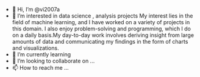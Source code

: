 - 👋 Hi, I’m @vi2007a
- 👀 I’m interested in data science , analysis projects My interest lies in the field of machine learning, and I have worked on a variety of projects in this domain.
I also enjoy problem-solving and programming, which I do on a daily basis.My day-to-day work involves deriving insight from large amounts of data and communicating
my findings in the form of charts and visualizations.
- 🌱 I’m currently learning 
- 💞️ I’m looking to collaborate on ...
- 📫 How to reach me ...

<!---
vi2007a/vi2007a is a ✨ special ✨ repository because its `README.md` (this file) appears on your GitHub profile.
You can click the Preview link to take a look at your changes.
--->
